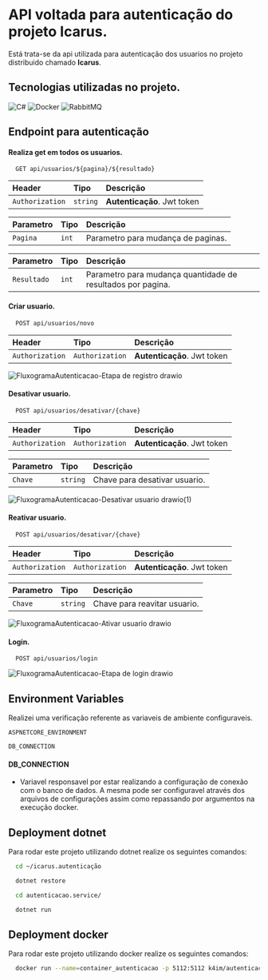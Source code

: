 # API voltada para autenticação do projeto Icarus.
Está trata-se da api utilizada para autenticação dos usuarios no projeto distribuido chamado **Icarus**.

## Tecnologias utilizadas no projeto.
![C#](https://img.shields.io/badge/c%23-%23239120.svg?style=for-the-badge&logo=c-sharp&logoColor=white) ![Docker](https://img.shields.io/badge/docker-%230db7ed.svg?style=for-the-badge&logo=docker&logoColor=white) ![RabbitMQ](https://img.shields.io/badge/Rabbitmq-FF6600?style=for-the-badge&logo=rabbitmq&logoColor=white)

## Endpoint para autenticação

#### Realiza get em todos os usuarios.

```http
  GET api/usuarios/${pagina}/${resultado}
```

| Header | Tipo     | Descrição                |
| :-------- | :------- | :------------------------- |
| `Authorization` | `string` | **Autenticação**. Jwt token |

| Parametro | Tipo     | Descrição                |
| :-------- | :------- | :------------------------- |
| `Pagina` | `int` | Parametro para mudança de paginas. |

| Parametro | Tipo     | Descrição                |
| :-------- | :------- | :------------------------- |
| `Resultado` | `int` | Parametro para mudança quantidade de resultados por pagina. |


#### Criar usuario.

```http
  POST api/usuarios/novo
```

| Header | Tipo     | Descrição                         |
| :-------- | :------- | :-------------------------------- |
| `Authorization`      | `Authorization` |**Autenticação**. Jwt token |

![FluxogramaAutenticacao-Etapa de registro drawio](https://github.com/k4im/icarus.autenticacao/assets/108486349/ffca5e05-b4d5-4c42-87ff-3d89dd3c5df2)



#### Desativar usuario.

```http
  POST api/usuarios/desativar/{chave}
```

| Header | Tipo     | Descrição                         |
| :-------- | :------- | :-------------------------------- |
| `Authorization`      | `Authorization` |**Autenticação**. Jwt token |

| Parametro | Tipo     | Descrição                |
| :-------- | :------- | :------------------------- |
| `Chave` | `string` | Chave para desativar usuario. |

![FluxogramaAutenticacao-Desativar usuario drawio(1)](https://github.com/k4im/icarus.autenticacao/assets/108486349/f609b0fb-bee4-4462-84ae-106409a01be5)


#### Reativar usuario.

```http
  POST api/usuarios/desativar/{chave}
```

| Header | Tipo     | Descrição                         |
| :-------- | :------- | :-------------------------------- |
| `Authorization`      | `Authorization` |**Autenticação**. Jwt token |

| Parametro | Tipo     | Descrição                |
| :-------- | :------- | :------------------------- |
| `Chave` | `string` | Chave para reavitar usuario. |

![FluxogramaAutenticacao-Ativar usuario drawio](https://github.com/k4im/icarus.autenticacao/assets/108486349/db836ebe-898d-4232-96df-25045747b7e3)


#### Login.

```http
  POST api/usuarios/login
```

![FluxogramaAutenticacao-Etapa de login drawio](https://github.com/k4im/icarus.autenticacao/assets/108486349/66c68b29-5b6e-4dd0-9512-cd6286d3eb31)

## Environment Variables

Realizei uma verificação referente as variaveis de ambiente configuraveis.


`ASPNETCORE_ENVIRONMENT`

`DB_CONNECTION`


#### DB_CONNECTION
* Variavel responsavel por estar realizando a configuração de conexão com o banco de dados. A mesma pode ser configuravel através dos arquivos de configurações assim como repassando por argumentos na execução docker.
  
## Deployment dotnet

Para rodar este projeto utilizando dotnet realize os seguintes comandos:

```bash
  cd ~/icarus.autenticação
```

```bash
  dotnet restore
```

```bash
  cd autenticacao.service/
```

```bash
  dotnet run
```


## Deployment docker

Para rodar este projeto utilizando docker realize os seguintes comandos:

```bash
  docker run --name=container_autenticacao -p 5112:5112 k4im/autenticacao:v0.1
```
